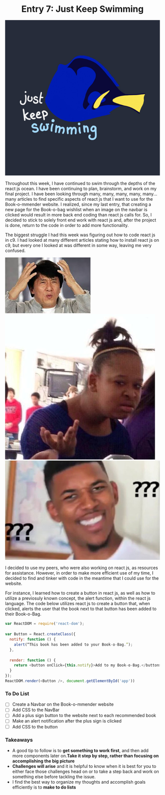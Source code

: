 # <center>Entry 7: Just Keep Swimming </center>
<img src="../entries/images/swim.jpg"/>
<p>Throughout this week, I have continued to swim through the depths of the 
react js ocean. I have been continuing to plan, brainstorm, 
and work on my final project. I have been looking through many, many, many, many, many... many articles 
to find specific aspects of react js that I want to use for the Book-o-mmender website. 
I realized, since my last entry, that creating a new page for the Book-o-bag wishlist when an image on the 
navbar is clicked would result in more back end coding than react js calls for. 
So, I decided to stick to solely front end work with react js and, after the project is done, 
return to the code in order to add more functionality.  </p>
<p>The biggest struggle I had this week was figuring out how to code react js in c9. I had looked at many different 
articles stating how to install react js on c9, but every one I looked at was different in some way, leaving me 
very confused. </p>
<img src="../entries/images/confused.jpg"/>
<img src="../entries/images/confused2.jpg"/>
<img src="../entries/images/confused3.jpg"/>
<p>I decided to use my peers, who were also working on react js, as resources for assistance. However, in order to make more efficient use of my time, I decided to find and tinker with code in the meantime that I could use for the website. </p>
<p>For instance, I learned how to create a button in react js, as well as how to utilize a previosuly known concept, the alert function, within the react js language. The code below utilizes react js to create a button that, when 
clicked, alerts the user that the book next to that button has been added to their Book-o-Bag.</p>

```javascript
var ReactDOM = require('react-dom');

var Button = React.createClass({
  notify: function () {
    alert(“This book has been added to your Book-o-Bag.”);
  },

  render: function () {
    return <button onClick={this.notify}>Add to my Book-o-Bag.</button>;
  }
});
ReactDOM.render(<Button />, document.getElementById('app'))
```

### To Do List
- [ ] Create a Navbar on the Book-o-mmender website
- [ ] Add CSS to the NavBar
- [ ] Add a plus sign button to the website next to each recommended book 
- [ ] Make an alert notification after the plus sign is clicked
- [ ] Add CSS to the button 

### Takeaways
<ul>
    <li>A good tip to follow is to <b>get something to work first</b>, and then add more components later on.<b>Take it step by step, rather than focusing on accomplishing the big picture</b></li>
    <li><b>Challenges will arise</b> and it is helpful to 
    know when it is best for you to either face 
    those challenges head on or to take a step back and work on something else
    before tackling the issue.</li>
    <li>I find the best way to organize my thoughts and accomplish goals efficiently is to <b>make to do lists</b></li>

</ul>